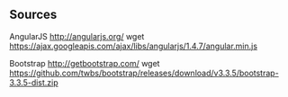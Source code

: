 Sources
--------

AngularJS http://angularjs.org/
wget https://ajax.googleapis.com/ajax/libs/angularjs/1.4.7/angular.min.js

Bootstrap http://getbootstrap.com/
wget https://github.com/twbs/bootstrap/releases/download/v3.3.5/bootstrap-3.3.5-dist.zip

